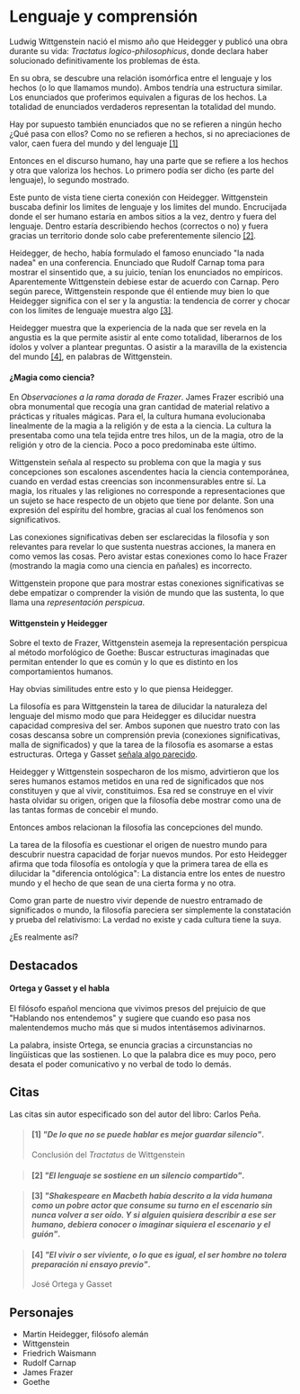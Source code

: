 # Lenguaje y comprensión
Ludwig Wittgenstein nació el mismo año que Heidegger y publicó una obra durante su vida: *Tractatus logico-philosophicus*, donde declara haber solucionado definitivamente los problemas de ésta.

En su obra, se descubre una relación isomórfica entre el lenguaje y los hechos (o lo que llamamos mundo). Ambos tendría una estructura similar. Los enunciados que proferimos equivalen a figuras de los hechos. La totalidad de enunciados verdaderos representan la totalidad del mundo.

Hay por supuesto también enunciados que no se refieren a ningún hecho ¿Qué pasa con ellos? Como no se refieren a hechos, si no apreciaciones de valor, caen fuera del mundo y del lenguaje [\[1\]](#1-de-lo-que-no-se-puede-hablar-es-mejor-guardar-silencio)

Entonces en el discurso humano, hay una parte que se refiere a los hechos y otra que valoriza los hechos. Lo primero podía ser dicho (es parte del lenguaje), lo segundo mostrado.

Este punto de vista tiene cierta conexión con Heidegger. Wittgenstein buscaba definir los limites de lenguaje y los limites del mundo. Encrucijada donde el ser humano estaría en ambos sitios a la vez, dentro y fuera del lenguaje. Dentro estaría describiendo hechos (correctos o no) y fuera gracias un territorio donde solo cabe preferentemente silencio [\[2\]](#2-el-lenguaje-se-sostiene-en-un-silencio-compartido).

Heidegger, de hecho, había formulado el famoso enunciado "la nada nadea" en una conferencia. Enunciado que Rudolf Carnap toma para mostrar el sinsentido que, a su juicio, tenían los enunciados no empíricos. Aparentemente Wittgenstein debiese estar de acuerdo con Carnap. Pero según parece, Wittgenstein responde que él entiende muy bien lo que Heidegger significa con el ser y la angustia: la tendencia de correr y chocar con los limites de lenguaje muestra algo [\[3\]](#3-shakespeare-en-macbeth-había-descrito-a-la-vida-humana-como-un-pobre-actor-que-consume-su-turno-en-el-escenario-sin-nunca-volver-a-ser-oído-y-si-alguien-quisiera-describir-a-ese-ser-humano-debiera-conocer-o-imaginar-siquiera-el-escenario-y-el-guión).

Heidegger muestra que la experiencia de la nada que ser revela en la angustia es la que permite asistir al ente como totalidad, liberarnos de los ídolos y volver a plantear preguntas. O asistir a la maravilla de la existencia del mundo [\[4\]](#4-el-vivir-o-ser-viviente-o-lo-que-es-igual-el-ser-hombre-no-tolera-preparación-ni-ensayo-previo), en palabras de Wittgenstein.

#### ¿Magia como ciencia?

En *Observaciones a la rama dorada de Frazer*. James Frazer escribió una obra monumental que recogía una gran cantidad de material relativo a prácticas y rituales mágicas. Para el, la cultura humana evolucionaba linealmente de la magia a la religión y de esta a la ciencia. La cultura la presentaba como una tela tejida entre tres hilos, un de la magia, otro de la religión y otro de la ciencia. Poco a poco predominaba este último. 

Wittgenstein señala al respecto su problema con que la magia y sus concepciones son escalones ascendentes hacia la ciencia contemporánea, cuando en verdad estas creencias son inconmensurables entre sí. La magia, los rituales y las religiones no corresponde a representaciones que un sujeto se hace respecto de un objeto que tiene por delante. Son una expresión del espíritu del hombre, gracias al cual los fenómenos son significativos. 

Las conexiones significativas deben ser esclarecidas la filosofía y son relevantes para revelar lo que sustenta nuestras acciones, la manera en como vemos las cosas. Pero avistar estas conexiones como lo hace Frazer (mostrando la magia como una ciencia en pañales) es incorrecto. 

Wittgenstein propone que para mostrar estas conexiones significativas se debe empatizar o comprender la visión de mundo que las sustenta, lo que llama una *representación perspicua*.

#### Wittgenstein y Heidegger
Sobre el texto de Frazer, Wittgenstein asemeja la representación perspicua al método morfológico de Goethe: Buscar estructuras imaginadas que permitan entender lo que es común y lo que es distinto en los comportamientos humanos.

Hay obvias similitudes entre esto y lo que piensa Heidegger.

La filosofía es para Wittgenstein la tarea de dilucidar la naturaleza del lenguaje del mismo modo que para Heidegger es dilucidar nuestra capacidad compresiva del ser. Ambos suponen que nuestro trato con las cosas descansa sobre un comprensión previa (conexiones significativas, malla de significados) y que la tarea de la filosofía es asomarse a estas estructuras. Ortega y Gasset [señala algo parecido](#ortega-y-gasset-y-el-habla).

Heidegger y Wittgenstein sospecharon de los mismo, advirtieron que los seres humanos estamos metidos en una red de significados que nos constituyen y que al vivir, constituimos. Esa red se construye en el vivir hasta olvidar su origen, origen que la filosofía debe mostrar como una de las tantas formas de concebir el mundo.

Entonces ambos relacionan la filosofía las concepciones del mundo. 

La tarea de la filosofía es cuestionar el origen de nuestro mundo para descubrir nuestra capacidad de forjar nuevos mundos. Por esto Heidegger afirma que toda filosofía es ontología y que la primera tarea de ella es dilucidar la "diferencia ontológica": La distancia entre los entes de nuestro mundo y el hecho de que sean de una cierta forma y no otra.

Como gran parte de nuestro vivir depende de nuestro entramado de significados o mundo, la filosofía pareciera ser simplemente la constatación y prueba del relativismo: La verdad no existe y cada cultura tiene la suya. 

¿Es realmente así?

## Destacados

#### Ortega y Gasset y el habla

El filósofo español menciona que vivimos presos del prejuicio de que "Hablando nos entendemos" y sugiere que cuando eso pasa nos malentendemos mucho más que si mudos intentásemos adivinarnos. 

La palabra, insiste Ortega, se enuncia gracias a circunstancias no lingüísticas que las sostienen. Lo que la palabra dice es muy poco, pero desata el poder comunicativo y no verbal de todo lo demás. 

## Citas

Las citas sin autor especificado son del autor del libro: Carlos Peña.

<!-- p68 -->
> #### [1] _"De lo que no se puede hablar es mejor guardar silencio"_.
>
> Conclusión del *Tractatus* de Wittgenstein

<!-- p74 -->
> #### [2] _"El lenguaje se sostiene en un silencio compartido"_.

<!-- p77 -->
> #### [3] _"Shakespeare en *Macbeth* había descrito a la vida humana como un pobre actor que consume su turno en el escenario sin nunca volver a ser oído. Y si alguien quisiera describir a ese ser humano, debiera conocer o imaginar siquiera el escenario y el guión"_.

<!-- p77 -->
> #### [4] _"El vivir o ser viviente, o lo que es igual, el ser hombre no tolera preparación ni ensayo previo"_.
>
> José Ortega y Gasset


## Personajes

- Martin Heidegger, filósofo alemán
- Wittgenstein
- Friedrich Waismann
- Rudolf Carnap
- James Frazer
- Goethe